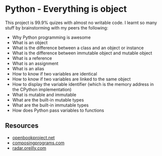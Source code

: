 # Python - Everything is object

This project is 99.9% quizes with almost no writable code. I learnt so many stuff by brainstorming with my peers the following:
- Why Python programming is awesome
- What is an object
- What is the difference between a class and an object or instance
- What is the difference between immutable object and mutable object
- What is a reference
- What is an assignment
- What is an alias
- How to know if two variables are identical
- How to know if two variables are linked to the same object
- How to display the variable identifier (which is the memory address in the CPython implementation)
- What is mutable and immutable
- What are the built-in mutable types
- What are the built-in immutable types
- How does Python pass variables to functions

## Resources
- [openbookproject.net](http://www.openbookproject.net/thinkcs/python/english2e/ch09.html#objects-and-values)
- [composingprograms.com](http://composingprograms.com/pages/24-mutable-data.html#sequence-objects)
- [radar.oreilly.com](http://radar.oreilly.com/2014/10/python-tuples-immutable-but-potentially-changing.html)

